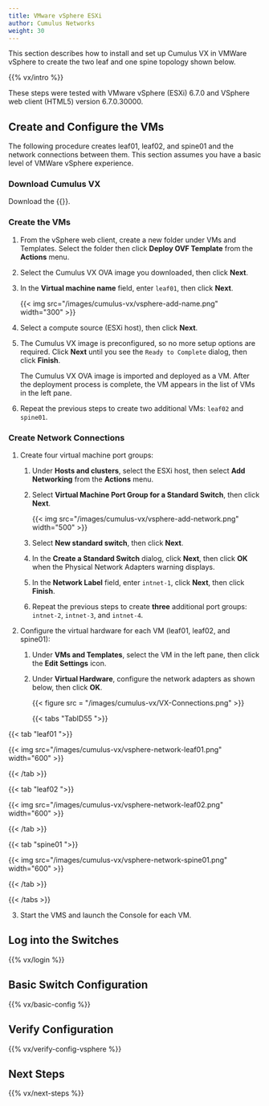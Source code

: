 ```yaml
---
title: VMware vSphere ESXi
author: Cumulus Networks
weight: 30
---
```

This section describes how to install and set up Cumulus VX in VMWare vSphere to create the two leaf and one spine topology shown below.

{{% vx/intro %}}

These steps were tested with VMware vSphere (ESXi) 6.7.0 and VSphere web client (HTML5) version 6.7.0.30000.

## Create and Configure the VMs

The following procedure creates leaf01, leaf02, and spine01 and the network connections between them. This section assumes you have a basic level of VMWare vSphere experience.

### Download Cumulus VX

Download the {{<exlink url="https://cumulusnetworks.com/products/cumulus-vx/download/" text="OVA disk image for VMware">}}.

### Create the VMs

1. From the vSphere web client, create a new folder under VMs and Templates. Select the folder then click **Deploy OVF Template** from the **Actions** menu.
2. Select the Cumulus VX OVA image you downloaded, then click **Next**.
3. In the **Virtual machine name** field, enter `leaf01`, then click **Next**.

   {{< img src="/images/cumulus-vx/vsphere-add-name.png" width="300" >}}

4. Select a compute source (ESXi host), then click **Next**.

5. The Cumulus VX image is preconfigured, so no more setup options are required. Click **Next** until you see the `Ready to Complete` dialog, then click **Finish**.

   The Cumulus VX OVA image is imported and deployed as a VM. After the deployment process is complete, the VM appears in the list of VMs in the left pane.

6. Repeat the previous steps to create two additional VMs: `leaf02` and `spine01`.

### Create Network Connections

1. Create four virtual machine port groups:

   1. Under **Hosts and clusters**, select the ESXi host, then select **Add Networking** from the **Actions** menu.

   2. Select **Virtual Machine Port Group for a Standard Switch**, then click **Next**.

      {{< img src="/images/cumulus-vx/vsphere-add-network.png" width="500" >}}

   3. Select **New standard switch**, then click **Next**.

   4. In the **Create a Standard Switch** dialog, click **Next**, then click **OK** when the Physical Network Adapters warning displays.

   5. In the **Network Label** field, enter `intnet-1`, click **Next**, then click **Finish**.

   6. Repeat the previous steps to create **three** additional port groups: `intnet-2`, `intnet-3`, and `intnet-4`.

2. Configure the virtual hardware for each VM (leaf01, leaf02, and spine01):

   1. Under **VMs and Templates**, select the VM in the left pane, then click the **Edit Settings** icon.

   2. Under **Virtual Hardware**, configure the network adapters as shown below, then click **OK**.

      {{< figure src = "/images/cumulus-vx/VX-Connections.png" >}}

      {{< tabs "TabID55 ">}}

{{< tab "leaf01 ">}}

{{< img src="/images/cumulus-vx/vsphere-network-leaf01.png" width="600" >}}

{{< /tab >}}

{{< tab "leaf02 ">}}

{{< img src="/images/cumulus-vx/vsphere-network-leaf02.png" width="600" >}}

{{< /tab >}}

{{< tab "spine01 ">}}

{{< img src="/images/cumulus-vx/vsphere-network-spine01.png" width="600" >}}

{{< /tab >}}

{{< /tabs >}}

3. Start the VMS and launch the Console for each VM.

## Log into the Switches

{{% vx/login %}}

## Basic Switch Configuration

{{% vx/basic-config %}}

## Verify Configuration

{{% vx/verify-config-vsphere %}}

## Next Steps

{{% vx/next-steps %}}
